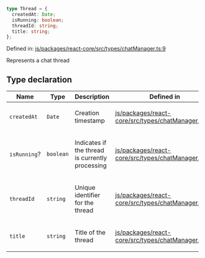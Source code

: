 ```ts
type Thread = {
  createdAt: Date;
  isRunning: boolean;
  threadId: string;
  title: string;
};
```

Defined in: [js/packages/react-core/src/types/chatManager.ts:9](https://github.com/thesysdev/crayon/blob/main/js/packages/react-core/src/types/chatManager.ts#L9)

Represents a chat thread

## Type declaration

<table>
<thead>
<tr>
<th>Name</th>
<th>Type</th>
<th>Description</th>
<th>Defined in</th>
</tr>
</thead>
<tbody>
<tr>
<td>

<a id="createdat"></a> `createdAt`

</td>
<td>

`Date`

</td>
<td>

Creation timestamp

</td>
<td>

[js/packages/react-core/src/types/chatManager.ts:15](https://github.com/thesysdev/crayon/blob/main/js/packages/react-core/src/types/chatManager.ts#L15)

</td>
</tr>
<tr>
<td>

<a id="isrunning"></a> `isRunning`?

</td>
<td>

`boolean`

</td>
<td>

Indicates if the thread is currently processing

</td>
<td>

[js/packages/react-core/src/types/chatManager.ts:17](https://github.com/thesysdev/crayon/blob/main/js/packages/react-core/src/types/chatManager.ts#L17)

</td>
</tr>
<tr>
<td>

<a id="threadid"></a> `threadId`

</td>
<td>

`string`

</td>
<td>

Unique identifier for the thread

</td>
<td>

[js/packages/react-core/src/types/chatManager.ts:11](https://github.com/thesysdev/crayon/blob/main/js/packages/react-core/src/types/chatManager.ts#L11)

</td>
</tr>
<tr>
<td>

<a id="title"></a> `title`

</td>
<td>

`string`

</td>
<td>

Title of the thread

</td>
<td>

[js/packages/react-core/src/types/chatManager.ts:13](https://github.com/thesysdev/crayon/blob/main/js/packages/react-core/src/types/chatManager.ts#L13)

</td>
</tr>
</tbody>
</table>
